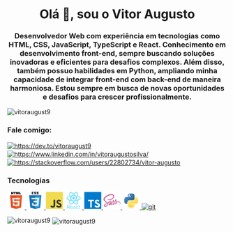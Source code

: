 <h1 align="center">Olá 👋, sou o Vitor Augusto</h1>
<h3 align="center">Desenvolvedor Web com experiência em tecnologias como HTML, CSS, JavaScript, TypeScript e React. Conhecimento em desenvolvimento front-end, sempre buscando soluções inovadoras e eficientes para desafios complexos. Além disso, também possuo habilidades em Python, ampliando minha capacidade de integrar front-end com back-end de maneira harmoniosa. Estou sempre em busca de novas oportunidades e desafios para crescer profissionalmente.</h3>

<p align="left"> <img src="https://komarev.com/ghpvc/?username=vitoraugust9&label=Profile%20views&color=0e75b6&style=flat" alt="vitoraugust9" /> </p>

<h3 align="left">Fale comigo:</h3>
<p align="left">
<a href="https://dev.to/https://dev.to/vitoraugust9" target="blank"><img align="center" src="https://raw.githubusercontent.com/rahuldkjain/github-profile-readme-generator/master/src/images/icons/Social/devto.svg" alt="https://dev.to/vitoraugust9" height="30" width="40" /></a>
<a href="https://linkedin.com/in/https://www.linkedin.com/in/vitoraugustosilva/" target="blank"><img align="center" src="https://raw.githubusercontent.com/rahuldkjain/github-profile-readme-generator/master/src/images/icons/Social/linked-in-alt.svg" alt="https://www.linkedin.com/in/vitoraugustosilva/" height="30" width="40" /></a>
<a href="https://stackoverflow.com/users/https://stackoverflow.com/users/22802734/vitor-augusto" target="blank"><img align="center" src="https://raw.githubusercontent.com/rahuldkjain/github-profile-readme-generator/master/src/images/icons/Social/stack-overflow.svg" alt="https://stackoverflow.com/users/22802734/vitor-augusto" height="30" width="40" /></a>
</p>

<h3 align="left">Tecnologias</h3>
<p align="left"> 
  <a href="https://www.w3.org/html/" target="_blank" rel="noreferrer"> <img src="https://raw.githubusercontent.com/devicons/devicon/master/icons/html5/html5-original-wordmark.svg" alt="html5" width="40" height="40"/> </a> 
  <a href="https://www.w3schools.com/css/" target="_blank" rel="noreferrer"> <img src="https://raw.githubusercontent.com/devicons/devicon/master/icons/css3/css3-original-wordmark.svg" alt="css3" width="40" height="40"/> </a> 
  <a href="https://developer.mozilla.org/en-US/docs/Web/JavaScript" target="_blank" rel="noreferrer"> <img src="https://raw.githubusercontent.com/devicons/devicon/master/icons/javascript/javascript-original.svg" alt="javascript" width="40" height="40"/> </a> 
  <a href="https://reactjs.org/" target="_blank" rel="noreferrer"> <img src="https://raw.githubusercontent.com/devicons/devicon/master/icons/react/react-original-wordmark.svg" alt="react" width="40" height="40"/> </a> 
  <a href="https://www.typescriptlang.org/" target="_blank" rel="noreferrer"> <img src="https://raw.githubusercontent.com/devicons/devicon/master/icons/typescript/typescript-original.svg" alt="typescript" width="40" height="40"/> </a> 
  <a href="https://sass-lang.com" target="_blank" rel="noreferrer"> <img src="https://raw.githubusercontent.com/devicons/devicon/master/icons/sass/sass-original.svg" alt="sass" width="40" height="40"/> </a> 
  <a href="https://www.python.org" target="_blank" rel="noreferrer"> <img src="https://raw.githubusercontent.com/devicons/devicon/master/icons/python/python-original.svg" alt="python" width="40" height="40"/> </a> 
  <a href="https://git-scm.com/" target="_blank" rel="noreferrer"> <img src="https://www.vectorlogo.zone/logos/git-scm/git-scm-icon.svg" alt="git" width="40" height="40"/> </a> 
  
</p>

<p><img align="left" src="https://github-readme-stats.vercel.app/api/top-langs?username=vitoraugust9&show_icons=true&locale=pt-br&layout=compact" alt="vitoraugust9" /></p>

<p>&nbsp;<img align="center" src="https://github-readme-stats.vercel.app/api?username=vitoraugust9&show_icons=true&locale=pt-br" alt="vitoraugust9" /></p>

